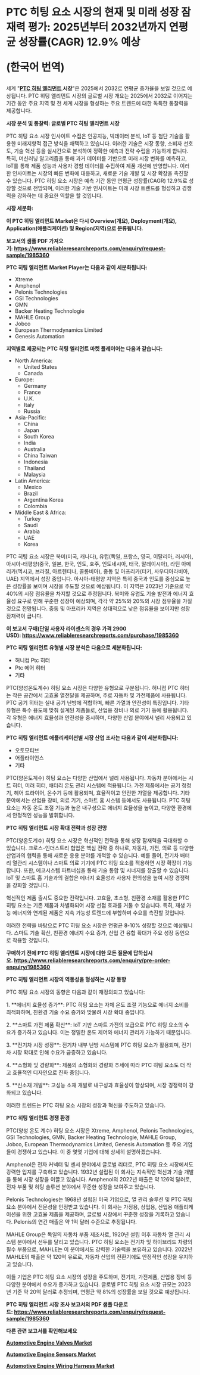 <p><h1>PTC 히팅 요소 시장의 현재 및 미래 성장 잠재력 평가: 2025년부터 2032년까지 연평균 성장률(CAGR) 12.9% 예상  

(한국어 번역)</h1></p><p>세계 "<strong><a href="https://www.reliableresearchreports.com/ptc-heating-elements-r1985360?utm_campaign=105&utm_medium=8&utm_source=Github&utm_content=ia&utm_term=22012025&utm_id=ptc-heating-elements">PTC 히팅 엘리먼트&nbsp;</a></strong><strong>시장</strong>"은 2025에서 2032로 연평균 증가율을 보일 것으로 예상됩니다. PTC 히팅 엘리먼트 시장의 글로벌 시장 개요는 2025에서 2032로 이어지는 기간 동안 주요 지역 및 전 세계 시장을 형성하는 주요 트렌드에 대한 독특한 통찰력을 제공합니다.</p>
<p><strong>시장 분석 및 통찰력: 글로벌 PTC 히팅 엘리먼트 시장</strong></p>
<p><p>PTC 히팅 요소 시장 인사이트 수집은 인공지능, 빅데이터 분석, IoT 등 첨단 기술을 활용한 미래지향적 접근 방식을 채택하고 있습니다. 이러한 기술은 시장 동향, 소비자 선호도, 기술 혁신 등을 실시간으로 분석하여 정확한 예측과 전략 수립을 가능하게 합니다. 특히, 머신러닝 알고리즘을 통해 과거 데이터를 기반으로 미래 시장 변화를 예측하고, IoT를 통해 제품 성능과 사용자 경험 데이터를 수집하여 제품 개선에 반영합니다. 이러한 인사이트는 시장의 빠른 변화에 대응하고, 새로운 기술 개발 및 시장 확장을 촉진할 수 있습니다. PTC 히팅 요소 시장은 예측 기간 동안 연평균 성장률(CAGR) 12.9%로 성장할 것으로 전망되며, 이러한 기술 기반 인사이트는 미래 시장 트렌드를 형성하고 경쟁력을 강화하는 데 중요한 역할을 할 것입니다.</p><a href="%7CAUTHORITHY_DOMAIN_URL%7C?utm_campaign=105&utm_medium=8&utm_source=Github&utm_content=ia&utm_term=22012025&utm_id=ptc-heating-elements"></a></p>
<p><strong>시장 세분화:</strong></p>
<p><strong>이 PTC 히팅 엘리먼트 Market은 다시 Overview(개요), Deployment(개요), Application(애플리케이션) 및 Region(지역)으로 분류됩니다.</strong></p>
<p><strong>보고서의 샘플 PDF 가져오기:&nbsp;<a href="https://www.reliableresearchreports.com/enquiry/request-sample/1985360?utm_campaign=105&utm_medium=8&utm_source=Github&utm_content=ia&utm_term=22012025&utm_id=ptc-heating-elements">https://www.reliableresearchreports.com/enquiry/request-sample/1985360</a></strong><strong></strong></p>
<p><strong>PTC 히팅 엘리먼트 Market Player는 다음과 같이 세분화됩니다:</strong></p>
<p><ul><li>Xtreme</li><li>Amphenol</li><li>Pelonis Technologies</li><li>GSI Technologies</li><li>GMN</li><li>Backer Heating Technologie</li><li>MAHLE Group</li><li>Jobco</li><li>European Thermodynamics Limited</li><li>Genesis Automation</li></ul></p>
<p><strong>지역별로 제공되는 PTC 히팅 엘리먼트 마켓 플레이어는 다음과 같습니다:</strong></p>
<p><ul>
    <li>
        North America:
        <ul>
            <li>United States</li>
            <li>Canada</li>
        </ul>
    </li>
    <li>
        Europe:
        <ul>
            <li>Germany</li>
            <li>France</li>
            <li>U.K.</li>
            <li>Italy</li>
            <li>Russia</li>
        </ul>
    </li>
    <li>
        Asia-Pacific:
        <ul>
            <li>China</li>
            <li>Japan</li>
            <li>South Korea</li>
            <li>India</li>
            <li>Australia</li>
            <li>China Taiwan</li>
            <li>Indonesia</li>
            <li>Thailand</li>
            <li>Malaysia</li>
        </ul>
    </li>
    <li>
        Latin America:
        <ul>
            <li>Mexico</li>
            <li>Brazil</li>
            <li>Argentina Korea</li>
            <li>Colombia</li>
        </ul>
    </li>
    <li>
        Middle East & Africa:
        <ul>
            <li>Turkey</li>
            <li>Saudi</li>
            <li>Arabia</li>
            <li>UAE</li>
            <li>Korea</li>
        </ul>
    </li>
    </ul></p>
<p><p>PTC 히팅 요소 시장은 북미(미국, 캐나다), 유럽(독일, 프랑스, 영국, 이탈리아, 러시아), 아시아-태평양(중국, 일본, 한국, 인도, 호주, 인도네시아, 태국, 말레이시아), 라틴 아메리카(멕시코, 브라질, 아르헨티나, 콜롬비아), 중동 및 아프리카(터키, 사우디아라비아, UAE) 지역에서 성장 중입니다. 아시아-태평양 지역은 특히 중국과 인도를 중심으로 높은 성장률을 보이며 시장을 주도할 것으로 예상됩니다. 이 지역은 2023년 기준으로 약 40%의 시장 점유율을 차지할 것으로 추정됩니다. 북미와 유럽도 기술 발전과 에너지 효율성 요구로 인해 꾸준한 성장이 예상되며, 각각 약 25%와 20%의 시장 점유율을 가질 것으로 전망됩니다. 중동 및 아프리카 지역은 상대적으로 낮은 점유율을 보이지만 성장 잠재력이 큽니다.</p></p>
<p><strong>이 보고서 구매(단일 사용자 라이센스의 경우 가격 2900 USD):&nbsp;<a href="https://www.reliableresearchreports.com/purchase/1985360?utm_campaign=105&utm_medium=8&utm_source=Github&utm_content=ia&utm_term=22012025&utm_id=ptc-heating-elements">https://www.reliableresearchreports.com/purchase/1985360</a></strong></p>
<p><strong>PTC 히팅 엘리먼트 유형별 시장 분석은 다음으로 세분화됩니다:</strong></p>
<p><ul><li>허니컴 Ptc 히터</li><li>Ptc 에어 히터</li><li>기타</li></ul></p>
<p><p>PTC(양성온도계수) 히팅 요소 시장은 다양한 유형으로 구분됩니다. 허니컴 PTC 히터는 작은 공간에서 고효율 열전달을 제공하며, 주로 자동차 및 가전제품에 사용됩니다. PTC 공기 히터는 실내 공기 난방에 적합하며, 빠른 가열과 안전성이 특징입니다. 기타 유형은 특수 용도에 맞춰 설계된 제품들로, 산업용 장비나 의료 기기 등에 활용됩니다. 각 유형은 에너지 효율성과 안전성을 중시하며, 다양한 산업 분야에서 널리 사용되고 있습니다.</p></p>
<p><strong>PTC 히팅 엘리먼트 애플리케이션별 시장 산업 조사는 다음과 같이 세분화됩니다:</strong></p>
<p><ul><li>오토모티브</li><li>어플라이언스</li><li>기타</li></ul></p>
<p><p>PTC(양온도계수) 히팅 요소는 다양한 산업에서 널리 사용됩니다. 자동차 분야에서는 시트 히터, 미러 히터, 배터리 온도 관리 시스템에 적용됩니다. 가전 제품에서는 공기 청정기, 헤어 드라이어, 온수기 등에 활용되며, 효율적이고 안전한 가열을 제공합니다. 기타 분야에서는 산업용 장비, 의료 기기, 스마트 홈 시스템 등에서도 사용됩니다. PTC 히팅 요소는 자동 온도 조절 기능과 높은 내구성으로 에너지 효율성을 높이고, 다양한 환경에서 안정적인 성능을 발휘합니다.</p></p>
<p><strong>PTC 히팅 엘리먼트 시장 확대 전략과 성장 전망</strong></p>
<p><p>PTC(양온도계수) 히팅 요소 시장은 혁신적인 전략을 통해 성장 잠재력을 극대화할 수 있습니다. 크로스-인더스트리 협업은 핵심 전략 중 하나로, 자동차, 가전, 의료 등 다양한 산업과의 협력을 통해 새로운 응용 분야를 개척할 수 있습니다. 예를 들어, 전기차 배터리 열관리 시스템이나 스마트 의료 기기에 PTC 히팅 요소를 적용하면 시장 확장이 가능합니다. 또한, 에코시스템 파트너십을 통해 기술 통합 및 시너지를 창출할 수 있습니다. IoT 및 스마트 홈 기술과의 결합은 에너지 효율성과 사용자 편의성을 높여 시장 경쟁력을 강화할 것입니다.  </p><p>혁신적인 제품 출시도 중요한 전략입니다. 고효율, 초소형, 친환경 소재를 활용한 PTC 히팅 요소는 기존 제품과 차별화되어 시장 선점 효과를 거둘 수 있습니다. 특히, 재생 가능 에너지와 연계된 제품은 지속 가능성 트렌드에 부합하며 수요를 촉진할 것입니다.  </p><p>이러한 전략을 바탕으로 PTC 히팅 요소 시장은 연평균 8-10% 성장할 것으로 예상됩니다. 스마트 기술 확산, 친환경 에너지 수요 증가, 산업 간 융합 확대가 주요 성장 동인으로 작용할 것입니다.</p></p>
<p><strong>구매하기 전에 PTC 히팅 엘리먼트 시장에 대한 모든 질문에 답하십시오.&nbsp;<a href="https://www.reliableresearchreports.com/enquiry/pre-order-enquiry/1985360?utm_campaign=105&utm_medium=8&utm_source=Github&utm_content=ia&utm_term=22012025&utm_id=ptc-heating-elements">https://www.reliableresearchreports.com/enquiry/pre-order-enquiry/1985360</a></strong><strong></strong></p>
<p><strong>PTC 히팅 엘리먼트 시장의 역동성을 형성하는 시장 동향</strong></p>
<p><p>PTC 히팅 요소 시장의 동향은 다음과 같이 재정의되고 있습니다:</p><p>1. **에너지 효율성 증가**: PTC 히팅 요소는 자체 온도 조절 기능으로 에너지 소비를 최적화하며, 친환경 기술 수요 증가와 맞물려 시장 확대 중입니다.</p><p>2. **스마트 가전 제품 확산**: IoT 기반 스마트 가전의 보급으로 PTC 히팅 요소의 수요가 증가하고 있습니다. 이는 정밀한 온도 제어와 에너지 관리가 가능하기 때문입니다.</p><p>3. **전기차 시장 성장**: 전기차 내부 난방 시스템에 PTC 히팅 요소가 활용되며, 전기차 시장 확대로 인해 수요가 급증하고 있습니다.</p><p>4. **소형화 및 경량화**: 제품의 소형화와 경량화 추세에 따라 PTC 히팅 요소도 더 작고 효율적인 디자인으로 진화 중입니다.</p><p>5. **신소재 개발**: 고성능 소재 개발로 내구성과 효율성이 향상되며, 시장 경쟁력이 강화되고 있습니다.</p><p>이러한 트렌드는 PTC 히팅 요소 시장의 성장과 혁신을 주도하고 있습니다.</p></p>
<p><strong>PTC 히팅 엘리먼트 경쟁 환경</strong></p>
<p><p>PTC(양성 온도 계수) 히팅 요소 시장은 Xtreme, Amphenol, Pelonis Technologies, GSI Technologies, GMN, Backer Heating Technologie, MAHLE Group, Jobco, European Thermodynamics Limited, Genesis Automation 등 주요 기업들이 경쟁하고 있습니다. 이 중 몇몇 기업에 대해 상세히 설명하겠습니다.</p><p>Amphenol은 전자 커넥터 및 센서 분야에서 글로벌 리더로, PTC 히팅 요소 시장에서도 강력한 입지를 구축하고 있습니다. 1932년 설립된 이 회사는 지속적인 혁신과 기술 개발을 통해 시장 성장을 이끌고 있습니다. Amphenol의 2022년 매출은 약 126억 달러로, 전자 부품 및 히팅 솔루션 분야에서 꾸준한 성장을 보여주고 있습니다.</p><p>Pelonis Technologies는 1968년 설립된 미국 기업으로, 열 관리 솔루션 및 PTC 히팅 요소 분야에서 전문성을 인정받고 있습니다. 이 회사는 가정용, 상업용, 산업용 애플리케이션을 위한 고효율 제품을 제공하며, 글로벌 시장에서 꾸준한 성장을 기록하고 있습니다. Pelonis의 연간 매출은 약 1억 달러 수준으로 추정됩니다.</p><p>MAHLE Group은 독일의 자동차 부품 제조사로, 1920년 설립 이후 자동차 열 관리 시스템 분야에서 선두를 달리고 있습니다. PTC 히팅 요소는 전기차 및 하이브리드 차량의 필수 부품으로, MAHLE는 이 분야에서도 강력한 기술력을 보유하고 있습니다. 2022년 MAHLE의 매출은 약 120억 유로로, 자동차 산업의 전환기에도 안정적인 성장을 유지하고 있습니다.</p><p>이들 기업은 PTC 히팅 요소 시장의 성장을 주도하며, 전기차, 가전제품, 산업용 장비 등 다양한 분야에서 수요가 증가하고 있습니다. 글로벌 PTC 히팅 요소 시장 규모는 2023년 기준 약 20억 달러로 추정되며, 연평균 약 8%의 성장률을 보일 것으로 예상됩니다.</p></p>
<p><strong>PTC 히팅 엘리먼트 시장 조사 보고서의 PDF 샘플 다운로드:&nbsp;<a href="https://www.reliableresearchreports.com/enquiry/request-sample/1985360?utm_campaign=105&utm_medium=8&utm_source=Github&utm_content=ia&utm_term=22012025&utm_id=ptc-heating-elements">https://www.reliableresearchreports.com/enquiry/request-sample/1985360</a></strong></p>
<p><strong></strong></p>
<p><strong></strong></p>
<p><strong></strong></p>
<p><strong></strong></p>
<p><strong>다른 관련 보고서를 확인해보세요</strong></p>
<p><strong><p><a href="https://github.com/jawelling7979/Market-Research-Report-List-1/blob/main/automotive-engine-valves-market.md?utm_campaign=105&utm_medium=8&utm_source=Github&utm_content=ia&utm_term=22012025&utm_id=ptc-heating-elements">Automotive Engine Valves Market</a></p><p><a href="https://github.com/hartsockdonnette82/Market-Research-Report-List-1/blob/main/automotive-engine-sensors-market.md?utm_campaign=105&utm_medium=8&utm_source=Github&utm_content=ia&utm_term=22012025&utm_id=ptc-heating-elements">Automotive Engine Sensors Market</a></p><p><a href="https://github.com/arionmp/Market-Research-Report-List-5/blob/main/automotive-engine-wiring-harness-market.md?utm_campaign=105&utm_medium=8&utm_source=Github&utm_content=ia&utm_term=22012025&utm_id=ptc-heating-elements">Automotive Engine Wiring Harness Market</a></p></strong></p>